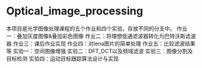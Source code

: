 # Optical_image_processing
本项目是光学图像处理课程的五个作业和四个实验，存放不同的分支中。
作业一：叠加灰度图像&叠加彩色图像
作业二：将理想低通滤波器转化为巴特沃斯滤波器
作业三：课后作业实现
作业四：对lena图片的简单处理
作业五：比较滤波结果等
实验一：空间图像增强
实验二：DFT_DCT以及频域滤波
实验三：图像分割及目标检测
实验四：运动目标跟踪算法设计与实现
